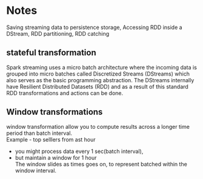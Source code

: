 # Notes
Saving streaming data to persistence storage, Accessing RDD inside a DStream, RDD partitioning, RDD catching

## stateful transformation
Spark streaming uses a micro batch architecture where the incoming data is grouped into micro batches 
called Discretized Streams (DStreams) which also serves as the basic programming abstraction. 
The DStreams internally have Resilient Distributed Datasets (RDD) and as a result of this standard 
RDD transformations and actions can be done.


## Window transformations 
window transformation allow you to compute results across a longer time period than batch interval. \
Example - top selllers from ast hour
- you might process data every 1 sec(batch interval),
- but maintain a window for 1 hour \
The window slides as times goes on, to represent batched within the window interval.

